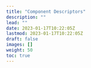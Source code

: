 ```yaml
---
title: "Component Descriptors"
description: ""
lead: ""
date: 2023-01-17T10:22:05Z
lastmod: 2023-01-17T10:22:05Z
draft: false
images: []
weight: 50
toc: true
---
```


